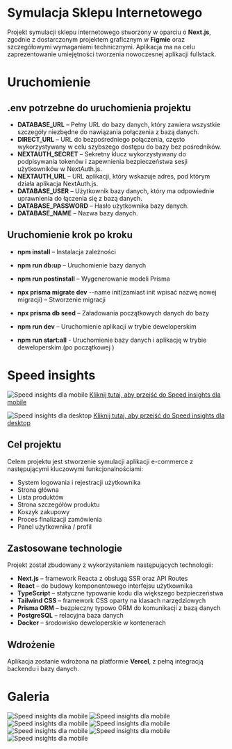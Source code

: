 # Symulacja Sklepu Internetowego

Projekt symulacji sklepu internetowego stworzony w oparciu o **Next.js**, zgodnie z dostarczonym projektem graficznym w **Figmie** oraz szczegółowymi wymaganiami technicznymi. Aplikacja ma na celu zaprezentowanie umiejętności tworzenia nowoczesnej aplikacji fullstack.

# Uruchomienie

## .env potrzebne do uruchomienia projektu

- **DATABASE_URL** – Pełny URL do bazy danych, który zawiera wszystkie szczegóły niezbędne do nawiązania połączenia z bazą danych.
- **DIRECT_URL** – URL do bezpośredniego połączenia, często wykorzystywany w celu szybszego dostępu do bazy bez pośredników.
- **NEXTAUTH_SECRET** – Sekretny klucz wykorzystywany do podpisywania tokenów i zapewnienia bezpieczeństwa sesji użytkowników w NextAuth.js.
- **NEXTAUTH_URL** – URL aplikacji, który wskazuje adres, pod którym działa aplikacja NextAuth.js.
- **DATABASE_USER** – Użytkownik bazy danych, który ma odpowiednie uprawnienia do łączenia się z bazą danych.
- **DATABASE_PASSWORD** – Hasło użytkownika bazy danych.
- **DATABASE_NAME** – Nazwa bazy danych.

## Uruchomienie krok po kroku

- **npm install** – Instalacja zależności
- **npm run db:up** – Uruchomienie bazy danych
- **npm run postinstall** – Wygenerowanie modeli Prisma
- **npx prisma migrate dev** --name init(zamiast init wpisać nazwę nowej migracji) – Stworzenie migracji
- **npx prisma db seed** – Załadowania początkowych danych do bazy
- **npm run dev** – Uruchomienie aplikacji w trybie deweloperskim

- **npm run start:all** - Uruchomienie bazy danych i aplikację w trybie deweloperskim.(po początkowej )

# Speed insights

![Speed insights dla mobile](./public/screenshots/screeanshot1.png)
[Kliknij tutaj, aby przejść do Speed insights dla mobile](https://pagespeed.web.dev/analysis/https-simple-shop-sable-vercel-app/595qqxo3j5?hl=pl&form_factor=mobile)

![Speed insights dla desktop](./public/screenshots/screeanshot2.png)
[Kliknij tutaj, aby przejść do Speed insights dla desktop](https://pagespeed.web.dev/analysis/https-simple-shop-sable-vercel-app/595qqxo3j5?hl=pl&form_factor=desktop)

## Cel projektu

Celem projektu jest stworzenie symulacji aplikacji e-commerce z następującymi kluczowymi funkcjonalnościami:

- System logowania i rejestracji użytkownika
- Strona główna
- Lista produktów
- Strona szczegółów produktu
- Koszyk zakupowy
- Proces finalizacji zamówienia
- Panel użytkownika / profil

## Zastosowane technologie

Projekt został zbudowany z wykorzystaniem następujących technologii:

- **Next.js** – framework Reacta z obsługą SSR oraz API Routes
- **React** – do budowy komponentowego interfejsu użytkownika
- **TypeScript** – statyczne typowanie kodu dla większego bezpieczeństwa
- **Tailwind CSS** – framework CSS oparty na klasach narzędziowych
- **Prisma ORM** – bezpieczny typowo ORM do komunikacji z bazą danych
- **PostgreSQL** – relacyjna baza danych
- **Docker** – środowisko deweloperskie w kontenerach

## Wdrożenie

Aplikacja zostanie wdrożona na platformie **Vercel**, z pełną integracją backendu i bazy danych.

# Galeria

![Speed insights dla mobile](./public/screenshots/screeanshot3.png)
![Speed insights dla mobile](./public/screenshots/screeanshot4.png)
![Speed insights dla mobile](./public/screenshots/screeanshot5.png)
![Speed insights dla mobile](./public/screenshots/screeanshot6.png)
![Speed insights dla mobile](./public/screenshots/screeanshot7.png)
![Speed insights dla mobile](./public/screenshots/screeanshot8.png)
![Speed insights dla mobile](./public/screenshots/screeanshot9.png)
